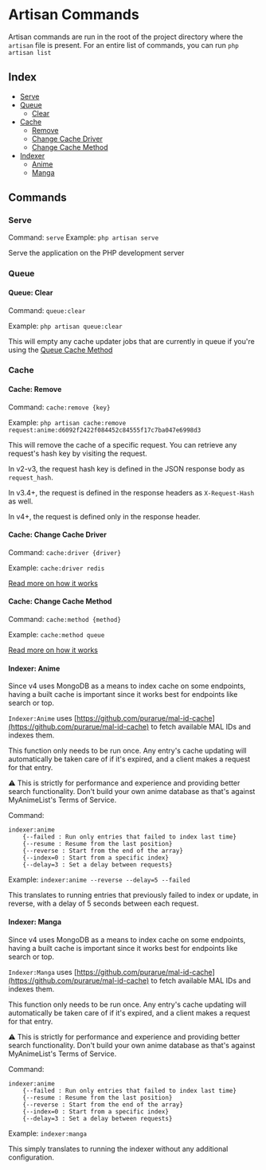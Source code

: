 # Artisan Commands

Artisan commands are run in the root of the project directory where the `artisan` file is present.
For an entire list of commands, you can run `php artisan list`

## Index
- [Serve](#serve)
- [Queue](#queue)
    - [Clear](#queue-clear)
- [Cache](#cache)
    - [Remove](#cache-remove)
    - [Change Cache Driver](#cache-change-cache-driver)
    - [Change Cache Method](#cache-change-cache-method)
- [Indexer](#indexer)
    - [Anime](#anime)
    - [Manga](#manga)
  
## Commands

### Serve
Command: `serve`
Example: `php artisan serve`

Serve the application on the PHP development server 

### Queue

#### Queue: Clear
Command: `queue:clear`

Example: `php artisan queue:clear`

This will empty any cache updater jobs that are currently in queue if you're using the [Queue Cache Method](https://github.com/jikan-me/jikan-rest/blob/master/README.md#06-configuring-how-jikan-handles-expired-cache-optional)

### Cache

#### Cache: Remove
Command: `cache:remove {key}`

Example: `php artisan cache:remove request:anime:d6092f2422f084452c84555f17c7ba047e6998d3`

This will remove the cache of a specific request. You can retrieve any request's hash key by visiting the request.

In v2-v3, the request hash key is defined in the JSON response body as `request_hash`.

In v3.4+, the request is defined in the response headers as `X-Request-Hash` as well.

In v4+, the request is defined only in the response header.

#### Cache: Change Cache Driver
Command: `cache:driver {driver}`

Example: `cache:driver redis`

[Read more on how it works](https://github.com/jikan-me/jikan-rest/blob/master/README.md#05-configuring-how-jikan-caches-optional)

#### Cache: Change Cache Method
Command: `cache:method {method}`

Example: `cache:method queue`

[Read more on how it works](https://github.com/jikan-me/jikan-rest/blob/master/README.md#06-configuring-how-jikan-handles-expired-cache-optional)


#### Indexer: Anime
Since v4 uses MongoDB as a means to index cache on some endpoints, having a built cache is important since it
works best for endpoints like search or top.

`Indexer:Anime` uses [https://github.com/purarue/mal-id-cache](https://github.com/purarue/mal-id-cache) to fetch available MAL IDs and indexes them.

This function only needs to be run once. Any entry's cache updating will automatically be taken care of if it's expired, and a client makes a request for that entry.

⚠ This is strictly for performance and experience and providing better search functionality. Don't build your own anime database as that's against MyAnimeList's Terms of Service.

Command:
```
indexer:anime
    {--failed : Run only entries that failed to index last time}
    {--resume : Resume from the last position}
    {--reverse : Start from the end of the array}
    {--index=0 : Start from a specific index}
    {--delay=3 : Set a delay between requests}
```

Example: `indexer:anime --reverse --delay=5 --failed`

This translates to running entries that previously failed to index or update, in reverse, with a delay of 5 seconds between each request.

#### Indexer: Manga
Since v4 uses MongoDB as a means to index cache on some endpoints, having a built cache is important since it
works best for endpoints like search or top.

`Indexer:Manga` uses [https://github.com/purarue/mal-id-cache](https://github.com/purarue/mal-id-cache) to fetch available MAL IDs and indexes them.

This function only needs to be run once. Any entry's cache updating will automatically be taken care of if it's expired, and a client makes a request for that entry.

⚠ This is strictly for performance and experience and providing better search functionality. Don't build your own anime database as that's against MyAnimeList's Terms of Service.

Command:
```
indexer:anime
    {--failed : Run only entries that failed to index last time}
    {--resume : Resume from the last position}
    {--reverse : Start from the end of the array}
    {--index=0 : Start from a specific index}
    {--delay=3 : Set a delay between requests}
```

Example: `indexer:manga`

This simply translates to running the indexer without any additional configuration.